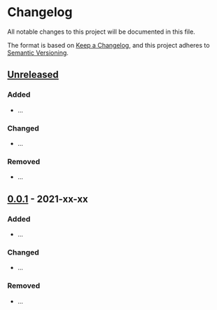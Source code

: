 # Changelog

All notable changes to this project will be documented in this file.

The format is based on [Keep a Changelog](https://keepachangelog.com/en/1.0.0/),
and this project adheres to [Semantic Versioning](https://semver.org/spec/v2.0.0.html).

## [Unreleased]

### Added

- ...

### Changed

- ...

### Removed

- ...

## [0.0.1] - 2021-xx-xx

### Added

- ...

### Changed

- ...

### Removed

- ...

[unreleased]: https://github.com/mvladislav/vm-terraform-collection/compare/v1.0.0...HEAD
[0.0.1]: https://github.com/mvladislav/vm-terraform-collection/releases/tag/v0.0.1
